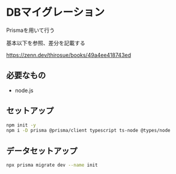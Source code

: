 # DBマイグレーション

Prismaを用いて行う

基本以下を参照、差分を記載する

https://zenn.dev/thirosue/books/49a4ee418743ed

## 必要なもの

* node.js

## セットアップ

```bash
npm init -y
npm i -D prisma @prisma/client typescript ts-node @types/node
```

## データセットアップ

```bash
npx prisma migrate dev --name init
```